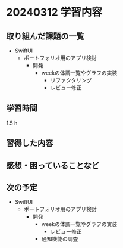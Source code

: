 # 20240312 学習内容

## 取り組んだ課題の一覧

- SwiftUI
  - ポートフォリオ用のアプリ検討
    - 開発
      - weekの体調一覧やグラフの実装
        - リファクタリング
        - レビュー修正

## 学習時間

1.5 h

## 習得した内容

## 感想・困っていることなど

## 次の予定

- SwiftUI
  - ポートフォリオ用のアプリ検討
    - 開発
      - weekの体調一覧やグラフの実装
        - レビュー修正
      - 通知機能の調査
